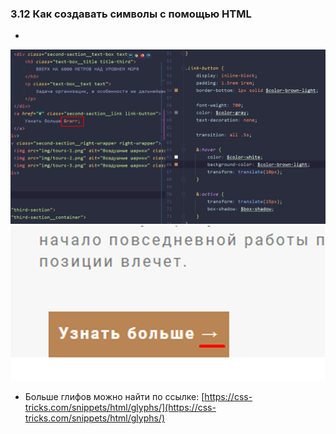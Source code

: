 ### **3.12 Как создавать символы с помощью HTML**
-
![](_png/4345ccd26547782dcadb76146c19db76.png) ![](_png/31979a4729904ec82ef4cff7ce1b3d1e.png)
- Больше глифов можно найти по ссылке: [https://css-tricks.com/snippets/html/glyphs/](https://css-tricks.com/snippets/html/glyphs/)